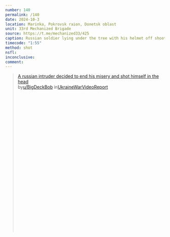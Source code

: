 ```yaml
---
number: 140
permalink: /140
date: 2024-10-3
location: Marinka, Pokrovsk raion, Donetsk oblast
unit: 33rd Mechanized Brigade
source: https://t.me/mechanized33/425
caption: Russian soldier lying under the tree with his helmet off shoots himself
timecode: "1:55"
method: shot
nsfl: 
inconclusive: 
comment: 
---
```

<blockquote class="reddit-embed-bq" style="height:500px" data-embed-height="546"><a href="https://www.reddit.com/r/UkraineWarVideoReport/comments/1fvj08s/a_russian_intruder_decided_to_end_his_misery_and/">A russian intruder decided to end his misery and shot himself in the head</a><br> by<a href="https://www.reddit.com/user/BigDeckBob/">u/BigDeckBob</a> in<a href="https://www.reddit.com/r/UkraineWarVideoReport/">UkraineWarVideoReport</a></blockquote><script async="" src="https://embed.reddit.com/widgets.js" charset="UTF-8"></script>